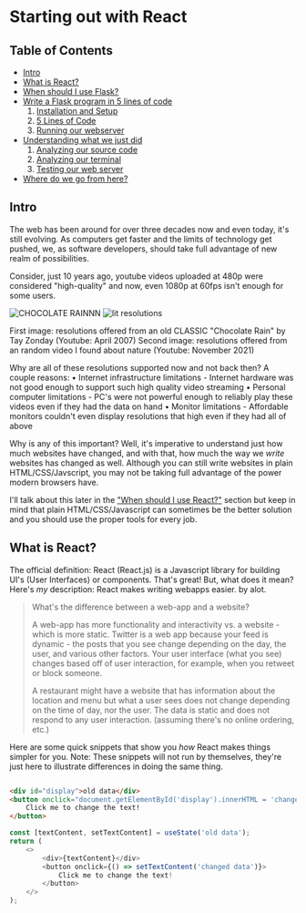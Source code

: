 # Starting out with React

## Table of Contents

* [Intro](#intro)
* [What is React?](#what-is-react?)
* [When should I use Flask?](#when-should-i-use-react?)
* [Write a Flask program in 5 lines of code](#write-a-flask-program-in-5-lines-of-code)
    1. [Installation and Setup](#installation-and-setup)
    2. [5 Lines of Code](#5-lines-of-code)
    3. [Running our webserver](#running-our-webserver)
* [Understanding what we just did](#understanding-what-we-just-did)
    1. [Analyzing our source code](#analyzing-our-source-code)
    2. [Analyzing our terminal](#analyzing-our-terminal)
    3. [Testing our web server](#testing-our-web-server)
* [Where do we go from here?](#where-do-we-go-from-here?)
    

## Intro

The web has been around for over three decades now and even today, it's still evolving. As computers get faster and the limits of technology get pushed, we, as software developers, should take full advantage of new realm of possibilities.

Consider, just 10 years ago, youtube videos uploaded at 480p were considered "high-quality" and now, even 1080p at 60fps isn't enough for some users.

![CHOCOLATE RAINNN](./assets/CHOCOLATE-RAINNNN.png) ![lit resolutions](./assets/lit-resolutions.png)

First image: resolutions offered from an old CLASSIC "Chocolate Rain" by Tay Zonday (Youtube: April 2007)
Second image: resolutions offered from an random video I found about nature (Youtube: November 2021) 

Why are all of these resolutions supported now and not back then? A couple reasons:
• Internet infrastructure limitations
    - Internet hardware was not good enough to support such high quality video streaming
• Personal computer limitations
    - PC's were not powerful enough to reliably play these videos even if they had the data on hand
• Monitor limitations
    - Affordable monitors couldn't even display resolutions that high even if they had all of above

Why is any of this important? Well, it's imperative to understand just how much websites have changed, and with that, how much the way we *write* websites has changed as well. Although you can still write websites in plain HTML/CSS/Javscript, you may not be taking full advantage of the power modern browsers have. 

I'll talk about this later in the ["When should I use React?"](#when-should-i-use-react?) section but keep in mind that plain HTML/CSS/Javascript can sometimes be the better solution and you should use the proper tools for every job.

## What is React?

The official definition: React (React.js) is a Javascript library for building UI's (User Interfaces) or components. That's great! But, what does it mean? Here's *my* description: React makes writing webapps easier. by alot. 

> What's the difference between a web-app and a website?
>
>    A web-app has more functionality and interactivity vs. a website - which is more static. Twitter is a web app because your feed is dynamic - the posts that you see change depending on the day, the user, and various other factors. Your user interface (what you see) changes based off of user interaction, for example, when you retweet or block someone.
>
>   A restaurant might have a website that has information about the location and menu but what a user sees does not change depending on the time of day, nor the user. The data is static and does not respond to any user interaction. (assuming there's no online ordering, etc.)
 
Here are some quick snippets that show you *how* React makes things simpler for you. Note: These snippets will not run by themselves, they're just here to illustrate differences in doing the same thing.


```html Plain HTML: index.html

<div id="display">old data</div>
<button onclick="document.getElementById('display').innerHTML = 'changed data';">
    Click me to change the text!
</button>

```

```javascript React: react.jsx
const [textContent, setTextContent] = useState('old data');
return (
    <>
        <div>{textContent}</div>
        <button onclick={() => setTextContent('changed data')}>
            Click me to change the text!
        </button>
    </>
);
```
